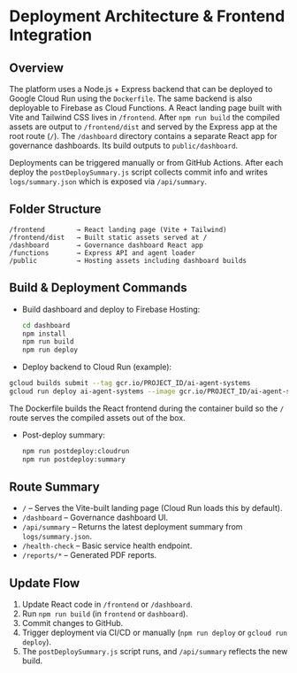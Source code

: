 # Deployment Architecture & Frontend Integration

## Overview
The platform uses a Node.js + Express backend that can be deployed to Google Cloud Run using the `Dockerfile`. The same backend is also deployable to Firebase as Cloud Functions. A React landing page built with Vite and Tailwind CSS lives in `/frontend`. After `npm run build` the compiled assets are output to `/frontend/dist` and served by the Express app at the root route (`/`). The `/dashboard` directory contains a separate React app for governance dashboards. Its build outputs to `public/dashboard`.

Deployments can be triggered manually or from GitHub Actions. After each deploy the `postDeploySummary.js` script collects commit info and writes `logs/summary.json` which is exposed via `/api/summary`.

## Folder Structure
```
/frontend        → React landing page (Vite + Tailwind)
/frontend/dist   → Built static assets served at /
/dashboard       → Governance dashboard React app
/functions       → Express API and agent loader
/public          → Hosting assets including dashboard builds
```

## Build & Deployment Commands
- Build dashboard and deploy to Firebase Hosting:
  ```bash
  cd dashboard
  npm install
  npm run build
  npm run deploy
  ```
- Deploy backend to Cloud Run (example):
```bash
gcloud builds submit --tag gcr.io/PROJECT_ID/ai-agent-systems
gcloud run deploy ai-agent-systems --image gcr.io/PROJECT_ID/ai-agent-systems --region REGION
```
The Dockerfile builds the React frontend during the container build so the `/` route serves the compiled assets out of the box.
- Post-deploy summary:
  ```bash
  npm run postdeploy:cloudrun
  npm run postdeploy:summary
  ```

## Route Summary
 - `/` – Serves the Vite-built landing page (Cloud Run loads this by default).
- `/dashboard` – Governance dashboard UI.
- `/api/summary` – Returns the latest deployment summary from `logs/summary.json`.
- `/health-check` – Basic service health endpoint.
- `/reports/*` – Generated PDF reports.

## Update Flow
1. Update React code in `/frontend` or `/dashboard`.
2. Run `npm run build` (in `frontend` or `dashboard`).
3. Commit changes to GitHub.
4. Trigger deployment via CI/CD or manually (`npm run deploy` or `gcloud run deploy`).
5. The `postDeploySummary.js` script runs, and `/api/summary` reflects the new build.
